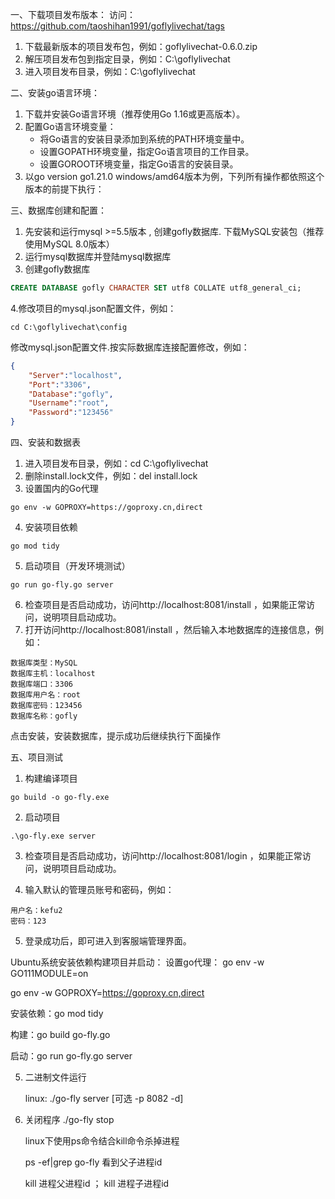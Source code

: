 一、下载项目发布版本：
访问：https://github.com/taoshihan1991/goflylivechat/tags

1.  下载最新版本的项目发布包，例如：goflylivechat-0.6.0.zip
2.  解压项目发布包到指定目录，例如：C:\goflylivechat
3.  进入项目发布目录，例如：C:\goflylivechat

二、安装go语言环境：
1. 下载并安装Go语言环境（推荐使用Go 1.16或更高版本）。
2. 配置Go语言环境变量：
   - 将Go语言的安装目录添加到系统的PATH环境变量中。
   - 设置GOPATH环境变量，指定Go语言项目的工作目录。
   - 设置GOROOT环境变量，指定Go语言的安装目录。
3. 以go version go1.21.0 windows/amd64版本为例，下列所有操作都依照这个版本的前提下执行：


三、数据库创建和配置：
1. 先安装和运行mysql >=5.5版本 , 创建gofly数据库.  下载MySQL安装包（推荐使用MySQL 8.0版本）
2. 运行mysql数据库并登陆mysql数据库
3. 创建gofly数据库
```sql
CREATE DATABASE gofly CHARACTER SET utf8 COLLATE utf8_general_ci;
```
4.修改项目的mysql.json配置文件，例如：
```shell
cd C:\goflylivechat\config
```
修改mysql.json配置文件.按实际数据库连接配置修改，例如：
```json
{
	"Server":"localhost",
	"Port":"3306",
	"Database":"gofly",
	"Username":"root",
	"Password":"123456"
}

```


四、安装和数据表
1. 进入项目发布目录，例如：cd C:\goflylivechat
2. 删除install.lock文件，例如：del install.lock
3. 设置国内的Go代理
```shell
go env -w GOPROXY=https://goproxy.cn,direct
```
4. 安装项目依赖
```shell
go mod tidy
```
5. 启动项目（开发环境测试）
```shell
go run go-fly.go server
```
6. 检查项目是否启动成功，访问http://localhost:8081/install ，如果能正常访问，说明项目启动成功。
7. 打开访问http://localhost:8081/install ，然后输入本地数据库的连接信息，例如：
```
数据库类型：MySQL
数据库主机：localhost
数据库端口：3306
数据库用户名：root
数据库密码：123456
数据库名称：gofly
```
点击安装，安装数据库，提示成功后继续执行下面操作


五、项目测试
1. 构建编译项目
```shell
go build -o go-fly.exe
```
2. 启动项目
```shell
.\go-fly.exe server
```
3. 检查项目是否启动成功，访问http://localhost:8081/login ，如果能正常访问，说明项目启动成功。

4. 输入默认的管理员账号和密码，例如：
```
用户名：kefu2
密码：123
```
5. 登录成功后，即可进入到客服端管理界面。


Ubuntu系统安装依赖构建项目并启动：
设置go代理：
go env -w GO111MODULE=on
   
go env -w GOPROXY=https://goproxy.cn,direct

安装依赖：go mod tidy

构建：go build go-fly.go

启动：go run go-fly.go server

5. 二进制文件运行
 
   linux:   ./go-fly server [可选 -p 8082 -d]

6. 关闭程序
   ./go-fly stop  

   linux下使用ps命令结合kill命令杀掉进程
   
   ps -ef|grep go-fly 看到父子进程id
   
   kill 进程父进程id ； kill 进程子进程id